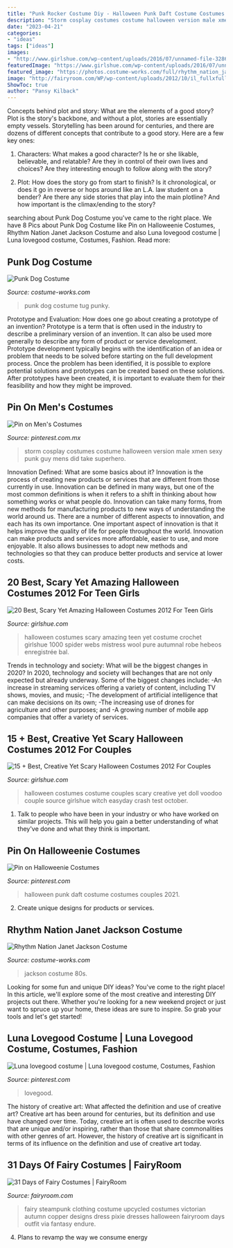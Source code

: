 ```yaml
---
title: "Punk Rocker Costume Diy - Halloween Punk Daft Costume Costumes Couples 2021"
description: "Storm cosplay costumes costume halloween version male xmen sexy punk guy mens did take superhero"
date: "2023-04-21"
categories:
- "ideas"
tags: ["ideas"]
images:
- "http://www.girlshue.com/wp-content/uploads/2016/07/unnamed-file-3286.jpg"
featuredImage: "https://www.girlshue.com/wp-content/uploads/2016/07/unnamed-file-3166.jpg"
featured_image: "https://photos.costume-works.com/full/rhythm_nation_janet_jackson.jpg"
image: "http://fairyroom.com/WP/wp-content/uploads/2012/10/il_fullxfull.376043815_6y41.jpeg"
ShowToc: true
author: "Pansy Kilback"
---
```



Concepts behind plot and story: What are the elements of a good story?
Plot is the story's backbone, and without a plot, stories are essentially empty vessels. Storytelling has been around for centuries, and there are dozens of different concepts that contribute to a good story. Here are a few key ones:
1) Characters: What makes a good character? Is he or she likable, believable, and relatable? Are they in control of their own lives and choices? Are they interesting enough to follow along with the story?

2) Plot: How does the story go from start to finish? Is it chronological, or does it go in reverse or hops around like an L.A. law student on a bender? Are there any side stories that play into the main plotline? And how important is the climax/ending to the story?

	

		
searching about Punk Dog Costume you've came to the right place. We have 8 Pics about Punk Dog Costume like Pin on Halloweenie Costumes, Rhythm Nation Janet Jackson Costume and also Luna lovegood costume | Luna lovegood costume, Costumes, Fashion. Read more:
		
    
## Punk Dog Costume

<img loading=lazy src="http://photos.costume-works.com/full/punk_dog.jpg" onerror="this.onerror=null;this.src='https://tse1.mm.bing.net/th?id=OIP.6UGeGr2bi49fikhM6YKVEQHaF4&amp;pid=15.1';" alt="Punk Dog Costume">

_Source: costume-works.com_

>punk dog costume tug punky. 

	

Prototype and Evaluation: How does one go about creating a prototype of an invention?
Prototype is a term that is often used in the industry to describe a preliminary version of an invention. It can also be used more generally to describe any form of product or service development. Prototype development typically begins with the identification of an idea or problem that needs to be solved before starting on the full development process. Once the problem has been identified, it is possible to explore potential solutions and prototypes can be created based on these solutions. After prototypes have been created, it is important to evaluate them for their feasibility and how they might be improved.

    
## Pin On Men&#039;s Costumes

<img loading=lazy src="https://i.pinimg.com/736x/ec/fe/f8/ecfef8af4e40d7ea119ffcaf75c3260a.jpg" onerror="this.onerror=null;this.src='https://tse3.mm.bing.net/th?id=OIP.yNQ_K56fZqXySFRQC2tgrAHaLb&amp;pid=15.1';" alt="Pin on Men&#039;s Costumes">

_Source: pinterest.com.mx_

>storm cosplay costumes costume halloween version male xmen sexy punk guy mens did take superhero. 

	

Innovation Defined: What are some basics about it?
Innovation is the process of creating new products or services that are different from those currently in use. Innovation can be defined in many ways, but one of the most common definitions is when it refers to a shift in thinking about how something works or what people do. Innovation can take many forms, from new methods for manufacturing products to new ways of understanding the world around us. There are a number of different aspects to innovation, and each has its own importance.
One important aspect of innovation is that it helps improve the quality of life for people throughout the world. Innovation can make products and services more affordable, easier to use, and more enjoyable. It also allows businesses to adopt new methods and technologies so that they can produce better products and service at lower costs.

    
## 20 Best, Scary Yet Amazing Halloween Costumes 2012 For Teen Girls

<img loading=lazy src="http://www.girlshue.com/wp-content/uploads/2016/07/unnamed-file-3286.jpg" onerror="this.onerror=null;this.src='https://tse1.mm.bing.net/th?id=OIP._SVzyPMmeeYRK0sMjqu-6gHaLI&amp;pid=15.1';" alt="20 Best, Scary Yet Amazing Halloween Costumes 2012 For Teen Girls">

_Source: girlshue.com_

>halloween costumes scary amazing teen yet costume crochet girlshue 1000 spider webs mistress wool pure autumnal robe hebeos enregistrée bal. 

	

Trends in technology and society: What will be the biggest changes in 2020?
In 2020, technology and society will bechanges that are not only expected but already underway. 
Some of the biggest changes include: 
-An increase in streaming services offering a variety of content, including TV shows, movies, and music; 
-The development of artificial intelligence that can make decisions on its own; 
-The increasing use of drones for agriculture and other purposes; and 
-A growing number of mobile app companies that offer a variety of services.

    
## 15 + Best, Creative Yet Scary Halloween Costumes 2012 For Couples

<img loading=lazy src="https://www.girlshue.com/wp-content/uploads/2016/07/unnamed-file-3166.jpg" onerror="this.onerror=null;this.src='https://tse3.mm.bing.net/th?id=OIP.RLNNA8nTvMgl--xhVdBlDAHaId&amp;pid=15.1';" alt="15 + Best, Creative Yet Scary Halloween Costumes 2012 For Couples">

_Source: girlshue.com_

>halloween costumes costume couples scary creative yet doll voodoo couple source girlshue witch easyday crash test october. 

	

1. Talk to people who have been in your industry or who have worked on similar projects. This will help you gain a better understanding of what they've done and what they think is important.

    
## Pin On Halloweenie Costumes

<img loading=lazy src="https://i.pinimg.com/736x/1e/42/88/1e4288f38aad523d6df292e20d71a90d--sexy-halloween-halloween-.jpg" onerror="this.onerror=null;this.src='https://tse4.mm.bing.net/th?id=OIP.EJ2Beun0FKkuILwknm7GLwHaJs&amp;pid=15.1';" alt="Pin on Halloweenie Costumes">

_Source: pinterest.com_

>halloween punk daft costume costumes couples 2021. 

	

2. Create unique designs for products or services.

    
## Rhythm Nation Janet Jackson Costume

<img loading=lazy src="https://photos.costume-works.com/full/rhythm_nation_janet_jackson.jpg" onerror="this.onerror=null;this.src='https://tse2.mm.bing.net/th?id=OIP.mFuo8NN86wwaXTibd9FV6gHaRe&amp;pid=15.1';" alt="Rhythm Nation Janet Jackson Costume">

_Source: costume-works.com_

>jackson costume 80s. 

	

Looking for some fun and unique DIY ideas? You've come to the right place! In this article, we'll explore some of the most creative and interesting DIY projects out there. Whether you're looking for a new weekend project or just want to spruce up your home, these ideas are sure to inspire. So grab your tools and let's get started!

    
## Luna Lovegood Costume | Luna Lovegood Costume, Costumes, Fashion

<img loading=lazy src="https://i.pinimg.com/736x/30/3f/f4/303ff482727a08f4f4e49618c0a85b15--luna-lovegood-costume.jpg" onerror="this.onerror=null;this.src='https://tse1.mm.bing.net/th?id=OIP.xP0pFH13ytrnLTa_oY7DdAHaJ3&amp;pid=15.1';" alt="Luna lovegood costume | Luna lovegood costume, Costumes, Fashion">

_Source: pinterest.com_

>lovegood. 

	

The history of creative art: What affected the definition and use of creative art?
Creative art has been around for centuries, but its definition and use have changed over time. Today, creative art is often used to describe works that are unique and/or inspiring, rather than those that share commonalities with other genres of art. However, the history of creative art is significant in terms of its influence on the definition and use of creative art today.

    
## 31 Days Of Fairy Costumes | FairyRoom

<img loading=lazy src="http://fairyroom.com/WP/wp-content/uploads/2012/10/il_fullxfull.376043815_6y41.jpeg" onerror="this.onerror=null;this.src='https://tse4.mm.bing.net/th?id=OIP.uhkWT1fQNmgTU6q2a-dM6QHaJ4&amp;pid=15.1';" alt="31 Days of Fairy Costumes | FairyRoom">

_Source: fairyroom.com_

>fairy steampunk clothing costume upcycled costumes victorian autumn copper designs dress pixie dresses halloween fairyroom days outfit via fantasy endure. 

	

4. Plans to revamp the way we consume energy 


